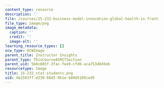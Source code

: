 ```yaml
---
content_type: resource
description: ''
file: /courses/15-232-business-model-innovation-global-health-in-frontier-markets-fall-2013/4b2503ffd23066d59b1eb80d5109ced5_15-232_stat-students.png
file_type: image/png
image_metadata:
  caption: ''
  credit: ''
  image-alt: ''
learning_resource_types: []
ocw_type: OCWImage
parent_title: Instructor Insights
parent_type: ThisCourseAtMITSection
parent_uid: 5b0c885f-3fac-fee9-cfd6-aca753d845eb
resourcetype: Image
title: 15-232_stat-students.png
uid: 4b2503ff-d230-66d5-9b1e-b80d5109ced5
---
```


